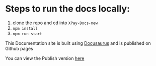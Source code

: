 # Steps to run the docs locally:

1. clone the repo and cd into `XPay-Docs-new`
2. `npm install`
3. `npm run start`

This Documentation site is built using [Docusaurus](https://v2.docusaurus.io/) and is published on Github pages

You can view the Publish version [here](https://xpayeg.github.io/docs/)
